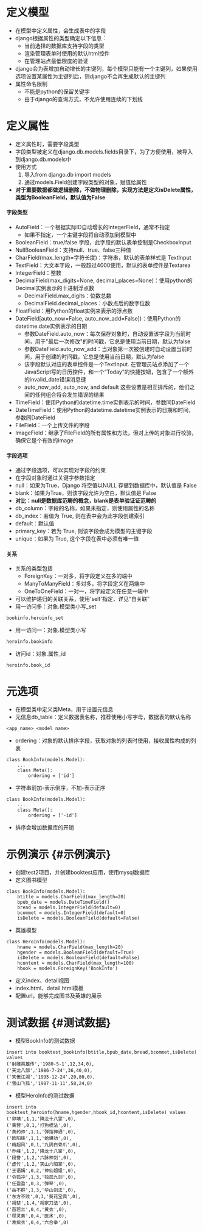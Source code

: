 # 定义模型

* 在模型中定义属性，会生成表中的字段
* django根据属性的类型确定以下信息：
  * 当前选择的数据库支持字段的类型
  * 渲染管理表单时使用的默认html控件
  * 在管理站点最低限度的验证
* django会为表增加自动增长的主键列，每个模型只能有一个主键列，如果使用选项设置某属性为主键列后，则django不会再生成默认的主键列
* 属性命名限制
  * 不能是python的保留关键字
  * 由于django的查询方式，不允许使用连续的下划线

# 定义属性

* 定义属性时，需要字段类型
* 字段类型被定义在django.db.models.fields目录下，为了方便使用，被导入到django.db.models中
* 使用方式
  1. 导入from django.db import models
  2. 通过models.Field创建字段类型的对象，赋值给属性
* **对于重要数据都做逻辑删除，不做物理删除，实现方法是定义isDelete属性，类型为BooleanField，默认值为False**

#### 字段类型

* AutoField：一个根据实际ID自动增长的IntegerField，通常不指定
  * 如果不指定，一个主键字段将自动添加到模型中
* BooleanField：true/false 字段，此字段的默认表单控制是CheckboxInput
* NullBooleanField：支持null、true、false三种值
* CharField\(max\_length=字符长度\)：字符串，默认的表单样式是 TextInput
* TextField：大文本字段，一般超过4000使用，默认的表单控件是Textarea
* IntegerField：整数
* DecimalField\(max\_digits=None, decimal\_places=None\)：使用python的Decimal实例表示的十进制浮点数
  * DecimalField.max\_digits：位数总数
  * DecimalField.decimal\_places：小数点后的数字位数
* FloatField：用Python的float实例来表示的浮点数
* DateField\[auto\_now=False, auto\_now\_add=False\]\)：使用Python的datetime.date实例表示的日期
  * 参数DateField.auto\_now：每次保存对象时，自动设置该字段为当前时间，用于"最后一次修改"的时间戳，它总是使用当前日期，默认为false
  * 参数DateField.auto\_now\_add：当对象第一次被创建时自动设置当前时间，用于创建的时间戳，它总是使用当前日期，默认为false
  * 该字段默认对应的表单控件是一个TextInput. 在管理员站点添加了一个JavaScript写的日历控件，和一个“Today"的快捷按钮，包含了一个额外的invalid\_date错误消息键
  * auto\_now\_add, auto\_now, and default 这些设置是相互排斥的，他们之间的任何组合将会发生错误的结果
* TimeField：使用Python的datetime.time实例表示的时间，参数同DateField
* DateTimeField：使用Python的datetime.datetime实例表示的日期和时间，参数同DateField
* FileField：一个上传文件的字段
* ImageField：继承了FileField的所有属性和方法，但对上传的对象进行校验，确保它是个有效的image

#### 字段选项

* 通过字段选项，可以实现对字段的约束
* 在字段对象时通过关键字参数指定
* null：如果为True，Django 将空值以NULL 存储到数据库中，默认值是 False
* blank：如果为True，则该字段允许为空白，默认值是 False
* **对比：null是数据库范畴的概念，blank是表单验证证范畴的**
* db\_column：字段的名称，如果未指定，则使用属性的名称
* db\_index：若值为 True, 则在表中会为此字段创建索引
* default：默认值
* primary\_key：若为 True, 则该字段会成为模型的主键字段
* unique：如果为 True, 这个字段在表中必须有唯一值

#### 关系

* 关系的类型包括
  * ForeignKey：一对多，将字段定义在多的端中
  * ManyToManyField：多对多，将字段定义在两端中
  * OneToOneField：一对一，将字段定义在任意一端中
* 可以维护递归的关联关系，使用'self'指定，详见“自关联”
* 用一访问多：对象.模型类小写\_set

```
bookinfo.heroinfo_set

```

* 用一访问一：对象.模型类小写

```
heroinfo.bookinfo

```

* 访问id：对象.属性\_id

```
heroinfo.book_id

```

# 元选项

* 在模型类中定义类Meta，用于设置元信息
* 元信息db\_table：定义数据表名称，推荐使用小写字母，数据表的默认名称

```
<app_name>_<model_name>
```

* ordering：对象的默认排序字段，获取对象的列表时使用，接收属性构成的列表

```
class BookInfo(models.Model):
    ...
    class Meta():
        ordering = ['id']

```

* 字符串前加-表示倒序，不加-表示正序

```
class BookInfo(models.Model):
    ...
    class Meta():
        ordering = ['-id']

```

* 排序会增加数据库的开销

# 示例演示 {#示例演示}

* 创建test2项目，并创建booktest应用，使用mysql数据库
* 定义图书模型

```
class BookInfo(models.Model):
    btitle = models.CharField(max_length=20)
    bpub_date = models.DateTimeField()
    bread = models.IntegerField(default=0)
    bcommet = models.IntegerField(default=0)
    isDelete = models.BooleanField(default=False)

```

* 英雄模型

```
class HeroInfo(models.Model):
    hname = models.CharField(max_length=20)
    hgender = models.BooleanField(default=True)
    isDelete = models.BooleanField(default=False)
    hcontent = models.CharField(max_length=100)
    hbook = models.ForeignKey('BookInfo')

```

* 定义index、detail视图
* index.html、detail.html模板
* 配置url，能够完成图书及英雄的展示

# 测试数据 {#测试数据}

* 模型BookInfo的测试数据

```
insert into booktest_bookinfo(btitle,bpub_date,bread,bcommet,isDelete) values
('射雕英雄传','1980-5-1',12,34,0),
('天龙八部','1986-7-24',36,40,0),
('笑傲江湖','1995-12-24',20,80,0),
('雪山飞狐','1987-11-11',58,24,0)

```

* 模型HeroInfo的测试数据

```
insert into booktest_heroinfo(hname,hgender,hbook_id,hcontent,isDelete) values
('郭靖',1,1,'降龙十八掌',0),
('黄蓉',0,1,'打狗棍法',0),
('黄药师',1,1,'弹指神通',0),
('欧阳锋',1,1,'蛤蟆功',0),
('梅超风',0,1,'九阴白骨爪',0),
('乔峰',1,2,'降龙十八掌',0),
('段誉',1,2,'六脉神剑',0),
('虚竹',1,2,'天山六阳掌',0),
('王语嫣',0,2,'神仙姐姐',0),
('令狐冲',1,3,'独孤九剑',0),
('任盈盈',0,3,'弹琴',0),
('岳不群',1,3,'华山剑法',0),
('东方不败',0,3,'葵花宝典',0),
('胡斐',1,4,'胡家刀法',0),
('苗若兰',0,4,'黄衣',0),
('程灵素',0,4,'医术',0),
('袁紫衣',0,4,'六合拳',0)
```



